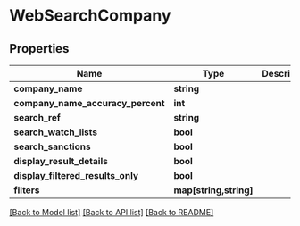 # WebSearchCompany

## Properties
Name | Type | Description | Notes
------------ | ------------- | ------------- | -------------
**company_name** | **string** |  | [optional] 
**company_name_accuracy_percent** | **int** |  | [optional] 
**search_ref** | **string** |  | [optional] 
**search_watch_lists** | **bool** |  | [optional] 
**search_sanctions** | **bool** |  | [optional] 
**display_result_details** | **bool** |  | [optional] 
**display_filtered_results_only** | **bool** |  | [optional] 
**filters** | **map[string,string]** |  | [optional] 

[[Back to Model list]](../README.md#documentation-for-models) [[Back to API list]](../README.md#documentation-for-api-endpoints) [[Back to README]](../README.md)


